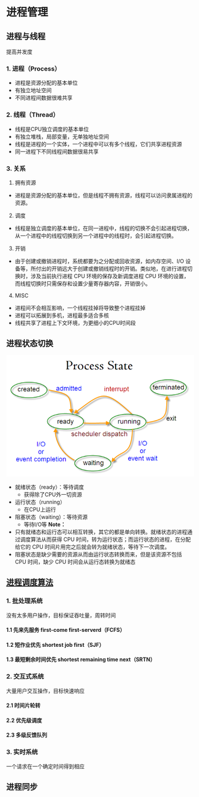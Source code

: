 # 进程管理
## 进程与线程
提高并发度
### 1. 进程（Process）
- 进程是资源分配的基本单位
- 有独立地址空间
- 不同进程间数据很难共享
### 2. 线程（Thread）
- 线程是CPU独立调度的基本单位
- 有独立堆栈，局部变量，无单独地址空间
- 线程是进程的一个实体，一个进程中可以有多个线程，它们共享进程资源
- 同一进程下不同线程间数据很易共享
### 3. 关系
1. 拥有资源
- 进程是资源分配的基本单位，但是线程不拥有资源，线程可以访问隶属进程的资源。
2. 调度
- 线程是独立调度的基本单位，在同一进程中，线程的切换不会引起进程切换，从一个进程中的线程切换到另一个进程中的线程时，会引起进程切换。
3. 开销
- 由于创建或撤销进程时，系统都要为之分配或回收资源，如内存空间、I/O 设备等，所付出的开销远大于创建或撤销线程时的开销。类似地，在进行进程切换时，涉及当前执行进程 CPU 环境的保存及新调度进程 CPU 环境的设置，而线程切换时只需保存和设置少量寄存器内容，开销很小。
4. MISC
- 进程间不会相互影响，一个线程挂掉将导致整个进程挂掉
- 进程可以拓展到多机，进程最多适合多核
- 线程共享了进程上下文环境，为更细小的CPU时间段

## 进程状态切换
![](./ProcessState.png)
- 就绪状态（ready）：等待调度
    - 获得除了CPU外一切资源
- 运行状态（running）
    - 在CPU上运行
- 阻塞状态（waiting）：等待资源
    - 等待I/O等
**Note：**
- 只有就绪态和运行态可以相互转换，其它的都是单向转换。就绪状态的进程通过调度算法从而获得 CPU 时间，转为运行状态；而运行状态的进程，在分配给它的 CPU 时间片用完之后就会转为就绪状态，等待下一次调度。
- 阻塞状态是缺少需要的资源从而由运行状态转换而来，但是该资源不包括 CPU 时间，缺少 CPU 时间会从运行态转换为就绪态

## [进程调度算法](https://cyc2018.github.io/CS-Notes/#/notes/%E8%AE%A1%E7%AE%97%E6%9C%BA%E6%93%8D%E4%BD%9C%E7%B3%BB%E7%BB%9F%20-%20%E8%BF%9B%E7%A8%8B%E7%AE%A1%E7%90%86?id=%e8%bf%9b%e7%a8%8b%e8%b0%83%e5%ba%a6%e7%ae%97%e6%b3%95)

### 1. 批处理系统
没有太多用户操作，目标保证吞吐量，周转时间
#### 1.1 先来先服务 first-come first-serverd（FCFS）
#### 1.2 短作业优先 shortest job first（SJF）
#### 1.3 最短剩余时间优先 shortest remaining time next（SRTN）
### 2. 交互式系统
大量用户交互操作，目标快速响应
#### 2.1 时间片轮转
#### 2.2 优先级调度
#### 2.3 多级反馈队列
### 3. 实时系统
一个请求在一个确定时间得到相应

## 进程同步